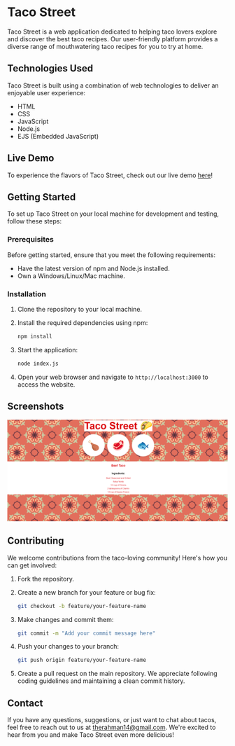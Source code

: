 # Taco Street

Taco Street is a web application dedicated to helping taco lovers explore and discover the best taco recipes. Our user-friendly platform provides a diverse range of mouthwatering taco recipes for you to try at home.

## Technologies Used

Taco Street is built using a combination of web technologies to deliver an enjoyable user experience:

- HTML
- CSS
- JavaScript
- Node.js
- EJS (Embedded JavaScript)

## Live Demo

To experience the flavors of Taco Street, check out our live demo [here](#)!

## Getting Started

To set up Taco Street on your local machine for development and testing, follow these steps:

### Prerequisites

Before getting started, ensure that you meet the following requirements:

- Have the latest version of npm and Node.js installed.
- Own a Windows/Linux/Mac machine.

### Installation

1. Clone the repository to your local machine.
2. Install the required dependencies using npm:

   ```bash
   npm install
   ```

3. Start the application:

   ```bash
   node index.js
   ```

4. Open your web browser and navigate to `http://localhost:3000` to access the website.

## Screenshots

![HOME PAGE](Homepage.PNG)

## Contributing

We welcome contributions from the taco-loving community! Here's how you can get involved:

1. Fork the repository.
2. Create a new branch for your feature or bug fix:

   ```bash
   git checkout -b feature/your-feature-name
   ```

3. Make changes and commit them:

   ```bash
   git commit -m "Add your commit message here"
   ```

4. Push your changes to your branch:

   ```bash
   git push origin feature/your-feature-name
   ```

5. Create a pull request on the main repository. We appreciate following coding guidelines and maintaining a clean commit history.

## Contact

If you have any questions, suggestions, or just want to chat about tacos, feel free to reach out to us at therahman14@gmail.com. We're excited to hear from you and make Taco Street even more delicious!
